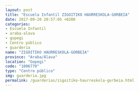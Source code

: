 ```yaml
---
layout: post
title: "Escuela Infantil ZIGOITIKO HAURRESKOLA-GORBEIA"
date: 2017-09-20 20:57:05 +0200
categories:
- Escuela Infantil
- araba-alava
- gopegi
- Centro público
- guarderia
name: "ZIGOITIKO HAURRESKOLA-GORBEIA"
province: "Araba/Álava"
location: "Gopegi"
code: "1006770"
type: "Centro público"
img: guarderia.jpg
permalink: /guarderias/zigoitiko-haurreskola-gorbeia.html
---
```

